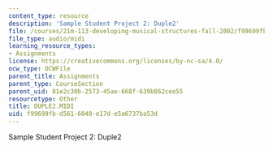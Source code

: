 ```yaml
---
content_type: resource
description: 'Sample Student Project 2: Duple2'
file: /courses/21m-113-developing-musical-structures-fall-2002/f99699fbd5616040e17de5a6737ba53d_DUPLE2.MIDI
file_type: audio/midi
learning_resource_types:
- Assignments
license: https://creativecommons.org/licenses/by-nc-sa/4.0/
ocw_type: OCWFile
parent_title: Assignments
parent_type: CourseSection
parent_uid: 81e2c30b-2573-45ae-668f-639b862cee55
resourcetype: Other
title: DUPLE2.MIDI
uid: f99699fb-d561-6040-e17d-e5a6737ba53d
---
```

Sample Student Project 2: Duple2